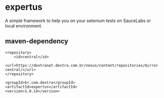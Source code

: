 expertus
========

A simple framework to help you on your selenium tests on SauceLabs or local environment.

maven-dependency
----------------

```
<repository>
	<id>central</id>
	<url>https://dextranet.dextra.com.br/nexus/content/repositories/mirror-central/</url>
</repository>
```
 
```
<groupId>br.com.dextra</groupId>
<artifactId>expertus</artifactId>
<version>1.0.14</version>
```
